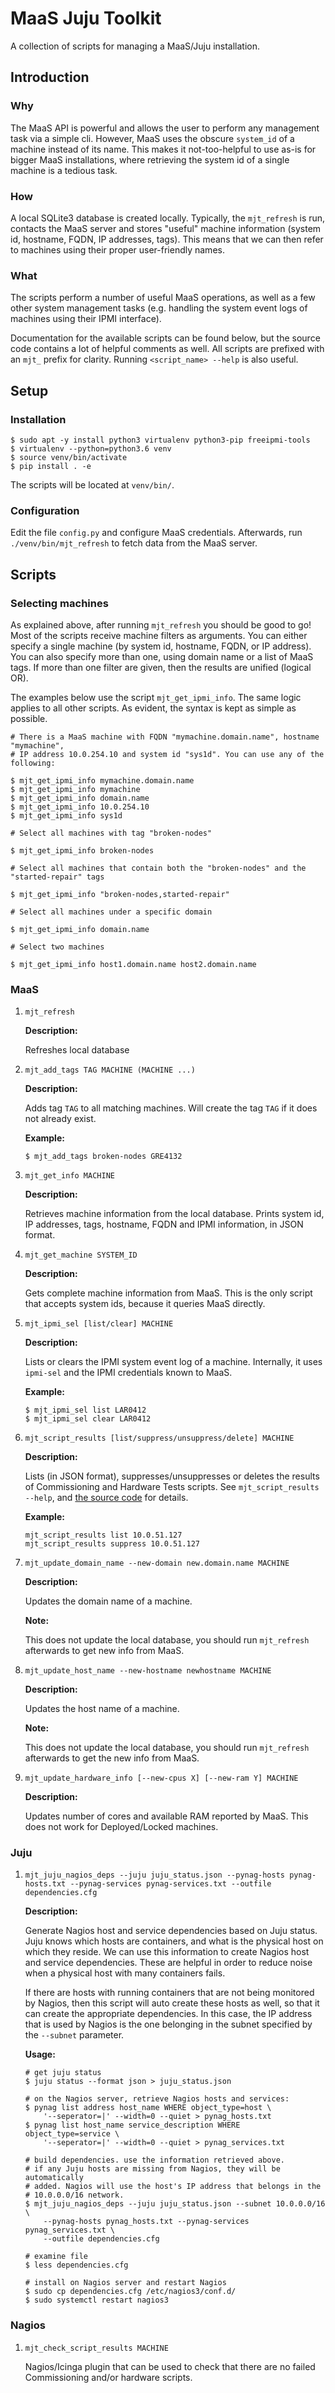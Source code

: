 # MaaS Juju Toolkit

A collection of scripts for managing a MaaS/Juju installation.


## Introduction

### Why

The MaaS API is powerful and allows the user to perform any management
task via a simple cli. However, MaaS uses the obscure `system_id` of a
machine instead of its name. This makes it not-too-helpful to use as-is
for bigger MaaS installations, where retrieving the system id of a
single machine is a tedious task.

### How

A local SQLite3 database is created locally. Typically, the
`mjt_refresh` is run, contacts the MaaS server and stores "useful"
machine information (system id, hostname, FQDN, IP addresses, tags).
This means that we can then refer to machines using their proper
user-friendly names.

### What

The scripts perform a number of useful MaaS operations, as well as a
few other system management tasks (e.g. handling the system event logs
of machines using their IPMI interface).

Documentation for the available scripts can be found below, but the
source code contains a lot of helpful comments as well. All scripts are
prefixed with an `mjt_` prefix for clarity. Running
`<script_name> --help` is also useful.


## Setup

### Installation

```
$ sudo apt -y install python3 virtualenv python3-pip freeipmi-tools
$ virtualenv --python=python3.6 venv
$ source venv/bin/activate
$ pip install . -e
```

The scripts will be located at `venv/bin/`.

### Configuration

Edit the file `config.py` and configure MaaS credentials. Afterwards,
run `./venv/bin/mjt_refresh` to fetch data from the MaaS server.


## Scripts

### Selecting machines

As explained above, after running `mjt_refresh` you should be good to
go! Most of the scripts receive machine filters as arguments. You can
either specify a single machine (by system id, hostname, FQDN, or IP
address). You can also specify more than one, using domain name or a
list of MaaS tags. If more than one filter are given, then the results
are unified (logical OR).

The examples below use the script `mjt_get_ipmi_info`. The same logic
applies to all other scripts. As evident, the syntax is kept as simple
as possible.

```
# There is a MaaS machine with FQDN "mymachine.domain.name", hostname "mymachine",
# IP address 10.0.254.10 and system id "sys1d". You can use any of the following:

$ mjt_get_ipmi_info mymachine.domain.name
$ mjt_get_ipmi_info mymachine
$ mjt_get_ipmi_info domain.name
$ mjt_get_ipmi_info 10.0.254.10
$ mjt_get_ipmi_info sys1d
```

```
# Select all machines with tag "broken-nodes"

$ mjt_get_ipmi_info broken-nodes
```

```
# Select all machines that contain both the "broken-nodes" and the "started-repair" tags

$ mjt_get_ipmi_info "broken-nodes,started-repair"
```

```
# Select all machines under a specific domain

$ mjt_get_ipmi_info domain.name
```

```
# Select two machines

$ mjt_get_ipmi_info host1.domain.name host2.domain.name
```

### MaaS

1.  `mjt_refresh`

    **Description:**

    Refreshes local database

1.  `mjt_add_tags TAG MACHINE (MACHINE ...)`

    **Description:**

    Adds tag `TAG` to all matching machines. Will create the tag `TAG`
    if it does not already exist.

    **Example:**

    ```
    $ mjt_add_tags broken-nodes GRE4132
    ```

1.  `mjt_get_info MACHINE`

    **Description:**

    Retrieves machine information from the local database. Prints
    system id, IP addresses, tags, hostname, FQDN and IPMI information,
    in JSON format.

1.  `mjt_get_machine SYSTEM_ID`

    **Description:**

    Gets complete machine information from MaaS. This is the only
    script that accepts system ids, because it queries MaaS directly.

1.  `mjt_ipmi_sel [list/clear] MACHINE`

    **Description:**

    Lists or clears the IPMI system event log of a machine. Internally,
    it uses `ipmi-sel` and the IPMI credentials known to MaaS.

    **Example:**

    ```
    $ mjt_ipmi_sel list LAR0412
    $ mjt_ipmi_sel clear LAR0412
    ```

1.  `mjt_script_results [list/suppress/unsuppress/delete] MACHINE`

    **Description:**

    Lists (in JSON format), suppresses/unsuppresses or deletes the
    results of Commissioning and Hardware Tests scripts. See
    `mjt_script_results --help`, and
    [the source code](./maasjuju_toolkit/maas/script_results.py) for
    details.

    **Example:**

    ```
    mjt_script_results list 10.0.51.127
    mjt_script_results suppress 10.0.51.127
    ```

1.  `mjt_update_domain_name --new-domain new.domain.name MACHINE`

    **Description:**

    Updates the domain name of a machine.

    **Note:**

    This does not update the local database, you should run
    `mjt_refresh` afterwards to get new info from MaaS.

1.  `mjt_update_host_name --new-hostname newhostname MACHINE`

    **Description:**

    Updates the host name of a machine.

    **Note:**

    This does not update the local database, you should run
    `mjt_refresh` afterwards to get the new info from MaaS.

1.  `mjt_update_hardware_info [--new-cpus X] [--new-ram Y] MACHINE`

    **Description:**

    Updates number of cores and available RAM reported by MaaS. This
    does not work for Deployed/Locked machines.


### Juju

1.  `mjt_juju_nagios_deps --juju juju_status.json --pynag-hosts pynag-hosts.txt --pynag-services pynag-services.txt --outfile dependencies.cfg`

    **Description:**

    Generate Nagios host and service dependencies based on Juju status. Juju
    knows which hosts are containers, and what is the physical host on which
    they reside. We can use this information to create Nagios host and service
    dependencies. These are helpful in order to reduce noise when a physical
    host with many containers fails.

    If there are hosts with running containers that are not being monitored by
    Nagios, then this script will auto create these hosts as well, so that it
    can create the appropriate dependencies. In this case, the IP address that
    is used by Nagios is the one belonging in the subnet specified by the
    `--subnet` parameter.

    **Usage:**
    ```
    # get juju status
    $ juju status --format json > juju_status.json

    # on the Nagios server, retrieve Nagios hosts and services:
    $ pynag list address host_name WHERE object_type=host \
        '--seperator=|' --width=0 --quiet > pynag_hosts.txt
    $ pynag list host_name service_description WHERE object_type=service \
        '--seperator=|' --width=0 --quiet > pynag_services.txt

    # build dependencies. use the information retrieved above.
    # if any Juju hosts are missing from Nagios, they will be automatically
    # added. Nagios will use the host's IP address that belongs in the
    # 10.0.0.0/16 network.
    $ mjt_juju_nagios_deps --juju juju_status.json --subnet 10.0.0.0/16 \
        --pynag-hosts pynag_hosts.txt --pynag-services pynag_services.txt \
        --outfile dependencies.cfg

    # examine file
    $ less dependencies.cfg

    # install on Nagios server and restart Nagios
    $ sudo cp dependencies.cfg /etc/nagios3/conf.d/
    $ sudo systemctl restart nagios3
    ```

### Nagios

1.  `mjt_check_script_results MACHINE`

    Nagios/Icinga plugin that can be used to check that there are no
    failed Commissioning and/or hardware scripts.
